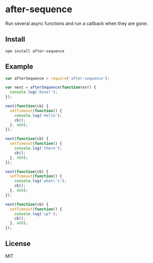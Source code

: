 after-sequence
==============

Run several async functions and run a callback when they are gone.

Install
-------

```
npm install after-sequence
```

Example
-------

```js
var afterSequence = require('after-sequence');

var next = afterSequence(function(err) {
  console.log('Done!');
});

next(function(cb) {
  setTimeout(function() {
    console.log('Hello');
    cb();
  }, 400);
});

next(function(cb) {
  setTimeout(function() {
    console.log('there');
    cb();
  }, 400);
});

next(function(cb) {
  setTimeout(function() {
    console.log('what\'s');
    cb();
  }, 400);
});

next(function(cb) {
  setTimeout(function() {
    console.log('up?');
    cb();
  }, 400);
});
```

License
-------

MIT
